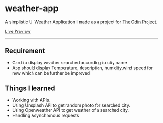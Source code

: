 # weather-app
A simplistic UI Weather Application I made as a project for [The Odin Project](https://www.theodinproject.com/lessons/node-path-javascript-weather-app).

[Live Preview](https://asminkarki012.github.io/weather-app/)

---
## Requirement
- Card to display weather searched according to city name
- App should display Temperature, description, humidity,wind speed for now which can be further be improved
   
## Things I learned
- Working with APIs.
- Using Unsplash API to get random photo for searched city.
- Using Openweather API to get weather of a searched city.
- Handling Asynchronous requests

